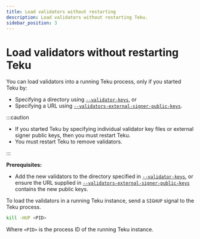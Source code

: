 ```yaml
---
title: Load validators without restarting
description: Load validators without restarting Teku.
sidebar_position: 3
---
```


# Load validators without restarting Teku

You can load validators into a running Teku process, only if you started Teku by:

- Specifying a directory using [`--validator-keys`](../reference/cli/index.md#validator-keys), or
- Specifying a URL using [`--validators-external-signer-public-keys`](../reference/cli/index.md#validators-external-signer-public-keys).

:::caution

- If you started Teku by specifying individual validator key files or external signer public keys, then you must restart Teku.
- You must restart Teku to remove validators.

:::

**Prerequisites:**

- Add the new validators to the directory specified in [`--validator-keys`](../reference/cli/index.md#validator-keys), or ensure the URL supplied in [`--validators-external-signer-public-keys`](../reference/cli/index.md#validators-external-signer-public-keys) contains the new public keys.

To load the validators in a running Teku instance, send a `SIGHUP` signal to the Teku process.

```bash
kill -HUP <PID>
```

Where `<PID>` is the process ID of the running Teku instance.
